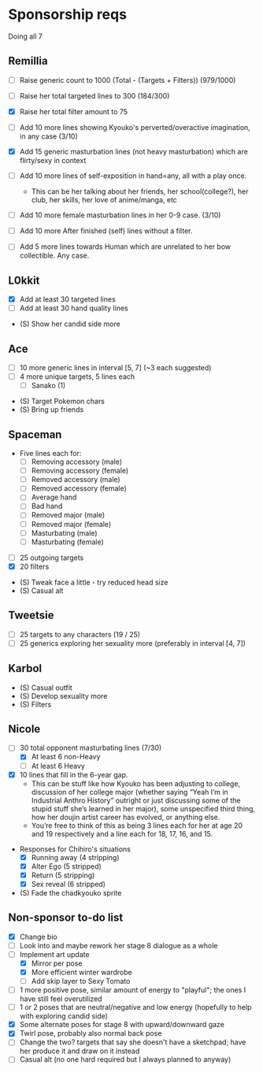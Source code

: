 # Sponsorship reqs

Doing all 7

## Remillia

- [ ] Raise generic count to 1000 (Total - (Targets + Filters)) (979/1000)
- [ ] Raise her total targeted lines to 300 (184/300)
- [X] Raise her total filter amount to 75

- [ ] Add 10 more lines showing Kyouko's perverted/overactive imagination, in any case (3/10)
- [X] Add 15 generic masturbation lines (not heavy masturbation) which are flirty/sexy in context
- [ ] Add 10 more lines of self-exposition in hand=any, all with a play once.
  - This can be her talking about her friends, her school(college?), her club, her skills, her love of anime/manga, etc
- [ ] Add 10 more female masturbation lines in her 0-9 case. (3/10)
- [ ] Add 10 more After finished (self) lines without a filter.
- [ ] Add 5 more lines towards Human which are unrelated to her bow collectible. Any case.

## L0kkit

- [X] Add at least 30 targeted lines
- [ ] Add at least 30 hand quality lines
- (S) Show her candid side more

## Ace

- [ ] 10 more generic lines in interval [5, 7] (~3 each suggested)
- [ ] 4 more unique targets, 5 lines each
  - [ ] Sanako (1)
- (S) Target Pokemon chars
- (S) Bring up friends

## Spaceman

- Five lines each for:
  - [ ] Removing accessory (male)
  - [ ] Removing accessory (female)
  - [ ] Removed accessory (male)
  - [ ] Removed accessory (female)
  - [ ] Average hand
  - [ ] Bad hand
  - [ ] Removed major (male)
  - [ ] Removed major (female)
  - [ ] Masturbating (male)
  - [ ] Masturbating (female)
- [ ] 25 outgoing targets
- [X] 20 filters
- (S) Tweak face a little - try reduced head size
- (S) Casual alt

## Tweetsie

- [ ] 25 targets to any characters (19 / 25)
- [ ] 25 generics exploring her sexuality more (preferably in interval [4, 7])

## Karbol

- (S) Casual outfit
- (S) Develop sexuality more
- (S) Filters

## Nicole

- [ ] 30 total opponent masturbating lines (7/30)
  - [X] At least 6 non-Heavy
  - [ ] At least 6 Heavy
- [X] 10 lines that fill in the 6-year gap.
  - This can be stuff like how Kyouko has been adjusting to college, discussion of her college major (whether saying “Yeah I’m in Industrial Anthro History” outright or just discussing some of the stupid stuff she’s learned in her major), some unspecified third thing, how her doujin artist career has evolved, or anything else.
  - You’re free to think of this as being 3 lines each for her at age 20 and 19 respectively and a line each for 18, 17, 16, and 15.
- Responses for Chihiro's situations
  - [X] Running away (4 stripping)
  - [X] Alter Ego (5 stripped)
  - [X] Return (5 stripping)
  - [X] Sex reveal (6 stripped)
- (S) Fade the chadkyouko sprite

## Non-sponsor to-do list

- [X] Change bio
- [ ] Look into and maybe rework her stage 8 dialogue as a whole
- [ ] Implement art update
  - [X] Mirror per pose
  - [X] More efficient winter wardrobe
  - [ ] Add skip layer to Sexy Tomato
- [ ] 1 more positive pose, similar amount of energy to "playful"; the ones I have still feel overutilized
- [ ] 1 or 2 poses that are neutral/negative and low energy (hopefully to help with exploring candid side)
- [X] Some alternate poses for stage 8 with upward/downward gaze
- [X] Twirl pose, probably also normal back pose
- [ ] Change the two? targets that say she doesn't have a sketchpad; have her produce it and draw on it instead
- [ ] Casual alt (no one hard required but I always planned to anyway)
